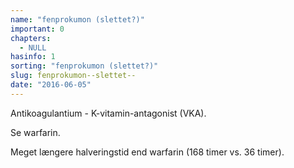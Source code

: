 ```yaml
---
name: "fenprokumon (slettet?)"
important: 0
chapters:  
  - NULL
hasinfo: 1
sorting: "fenprokumon (slettet?)"
slug: fenprokumon--slettet--
date: "2016-06-05"
---
```


Antikoagulantium - K-vitamin-antagonist (VKA).

Se warfarin.

Meget længere halveringstid end warfarin (168 timer vs. 36 timer).
